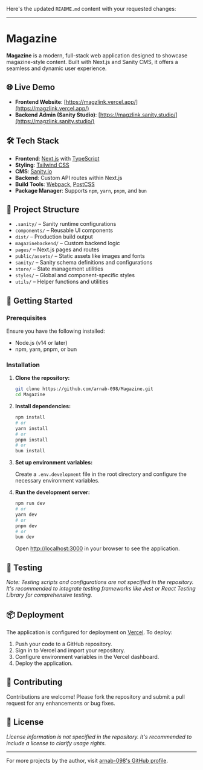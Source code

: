 Here's the updated `README.md` content with your requested changes:

---

# Magazine

**Magazine** is a modern, full-stack web application designed to showcase magazine-style content. Built with Next.js and Sanity CMS, it offers a seamless and dynamic user experience.

## 🌐 Live Demo

* **Frontend Website**: [https://magzlink.vercel.app/](https://magzlink.vercel.app/)
* **Backend Admin (Sanity Studio)**: [https://magzlink.sanity.studio/](https://magzlink.sanity.studio/)

## 🛠️ Tech Stack

* **Frontend**: [Next.js](https://nextjs.org/) with [TypeScript](https://www.typescriptlang.org/)
* **Styling**: [Tailwind CSS](https://tailwindcss.com/)
* **CMS**: [Sanity.io](https://www.sanity.io/)
* **Backend**: Custom API routes within Next.js
* **Build Tools**: [Webpack](https://webpack.js.org/), [PostCSS](https://postcss.org/)
* **Package Manager**: Supports `npm`, `yarn`, `pnpm`, and `bun`

## 📁 Project Structure

* `.sanity/` – Sanity runtime configurations
* `components/` – Reusable UI components
* `dist/` – Production build output
* `magazinebackend/` – Custom backend logic
* `pages/` – Next.js pages and routes
* `public/assets/` – Static assets like images and fonts
* `sanity/` – Sanity schema definitions and configurations
* `store/` – State management utilities
* `styles/` – Global and component-specific styles
* `utils/` – Helper functions and utilities

## 🚀 Getting Started

### Prerequisites

Ensure you have the following installed:

* Node.js (v14 or later)
* npm, yarn, pnpm, or bun

### Installation

1. **Clone the repository:**

   ```bash
   git clone https://github.com/arnab-098/Magazine.git
   cd Magazine
   ```

2. **Install dependencies:**

   ```bash
   npm install
   # or
   yarn install
   # or
   pnpm install
   # or
   bun install
   ```

3. **Set up environment variables:**

   Create a `.env.development` file in the root directory and configure the necessary environment variables.

4. **Run the development server:**

   ```bash
   npm run dev
   # or
   yarn dev
   # or
   pnpm dev
   # or
   bun dev
   ```

   Open [http://localhost:3000](http://localhost:3000) in your browser to see the application.

## 🧪 Testing

*Note: Testing scripts and configurations are not specified in the repository. It's recommended to integrate testing frameworks like Jest or React Testing Library for comprehensive testing.*

## 📦 Deployment

The application is configured for deployment on [Vercel](https://vercel.com/). To deploy:

1. Push your code to a GitHub repository.
2. Sign in to Vercel and import your repository.
3. Configure environment variables in the Vercel dashboard.
4. Deploy the application.

## 🤝 Contributing

Contributions are welcome! Please fork the repository and submit a pull request for any enhancements or bug fixes.

## 📄 License

*License information is not specified in the repository. It's recommended to include a license to clarify usage rights.*

---

For more projects by the author, visit [arnab-098's GitHub profile](https://github.com/arnab-098/).
